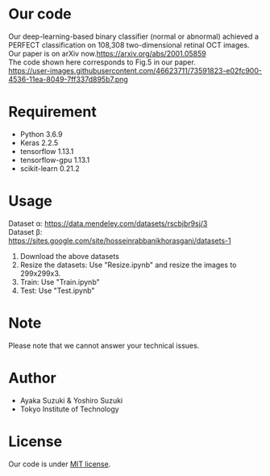 # Our code
 
Our deep-learning-based binary classifier (normal or abnormal) achieved a PERFECT classification on 108,308 two-dimensional retinal OCT images. 
<br>
Our paper is on arXiv now.https://arxiv.org/abs/2001.05859
<br>
The code shown here corresponds to Fig.5 in our paper.
<br>
https://user-images.githubusercontent.com/46623711/73591823-e02fc900-4536-11ea-8049-7ff337d895b7.png

 
# Requirement
 
* Python 3.6.9
* Keras 2.2.5
* tensorflow 1.13.1
* tensorflow-gpu 1.13.1
* scikit-learn 0.21.2
 
# Usage


Dataset α: https://data.mendeley.com/datasets/rscbjbr9sj/3
<br>
Dataset β: https://sites.google.com/site/hosseinrabbanikhorasgani/datasets-1
<br>
1. Download the above datasets
2. Resize the datasets: Use "Resize.ipynb" and resize the images to 299x299x3.
3. Train: Use "Train.ipynb"
4. Test: Use "Test.ipynb"
 
# Note
 
Please note that we cannot answer your technical issues.
 
# Author
 
* Ayaka Suzuki & Yoshiro Suzuki
* Tokyo Institute of Technology
 
# License
Our code is under [MIT license](https://en.wikipedia.org/wiki/MIT_License).
 
